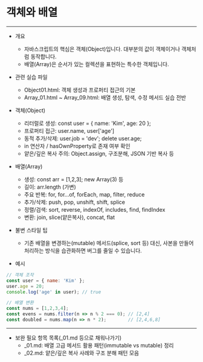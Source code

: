 # 객체와 배열

---

- 개요
  - 자바스크립트의 핵심은 객체(Object)입니다. 대부분의 값이 객체이거나 객체처럼 동작합니다.
  - 배열(Array)은 순서가 있는 컬렉션을 표현하는 특수한 객체입니다.

- 관련 실습 파일
  - Object01.html: 객체 생성과 프로퍼티 접근의 기본
  - Array_01.html ~ Array_09.html: 배열 생성, 탐색, 수정 메서드 실습 전반

- 객체(Object)
  - 리터럴로 생성: const user = { name: 'Kim', age: 20 };
  - 프로퍼티 접근: user.name, user['age']
  - 동적 추가/삭제: user.job = 'dev'; delete user.age;
  - in 연산자 / hasOwnProperty로 존재 여부 확인
  - 얕은/깊은 복사 주의: Object.assign, 구조분해, JSON 기반 복사 등

- 배열(Array)
  - 생성: const arr = [1,2,3]; new Array(3) 등
  - 길이: arr.length (가변)
  - 주요 반복: for, for...of, forEach, map, filter, reduce
  - 추가/삭제: push, pop, unshift, shift, splice
  - 정렬/검색: sort, reverse, indexOf, includes, find, findIndex
  - 변환: join, slice(얕은복사), concat, flat

- 불변 스타일 팁
  - 기존 배열을 변경하는(mutable) 메서드(splice, sort 등) 대신, 사본을 만들어 처리하는 방식을 습관화하면 버그를 줄일 수 있습니다.

- 예시
```javascript
// 객체 조작
const user = { name: 'Kim' };
user.age = 20;
console.log('age' in user); // true

// 배열 변환
const nums = [1,2,3,4];
const evens = nums.filter(n => n % 2 === 0); // [2,4]
const doubled = nums.map(n => n * 2);        // [2,4,6,8]
```

---

- 보완 필요 항목 목록(_01.md 등으로 채워나가기)
  - _01.md: 배열 고급 메서드 활용 패턴(immutable vs mutable) 정리
  - _02.md: 얕은/깊은 복사 사례와 구조 분해 패턴 모음
